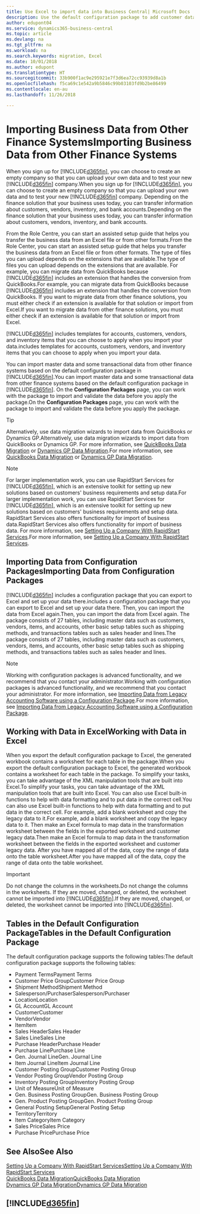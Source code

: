 ```yaml
---
title: Use Excel to import data into Business Central| Microsoft Docs
description: Use the default configuration package to add customer data in Excel and import the data back into Business Central .
author: edupont04
ms.service: dynamics365-business-central
ms.topic: article
ms.devlang: na
ms.tgt_pltfrm: na
ms.workload: na
ms.search.keywords: migration, Excel
ms.date: 10/01/2018
ms.author: edupont
ms.translationtype: HT
ms.sourcegitcommit: 33b900f1ac9e295921e7f3d6ea72cc93939d8a1b
ms.openlocfilehash: f5ca69c1e542a9b5846c99b03103fd9b2be86499
ms.contentlocale: en-au
ms.lasthandoff: 11/26/2018

---
```

# <a name="importing-business-data-from-other-finance-systems"></a><span data-ttu-id="b071f-103">Importing Business Data from Other Finance Systems</span><span class="sxs-lookup"><span data-stu-id="b071f-103">Importing Business Data from Other Finance Systems</span></span>
<span data-ttu-id="b071f-104">When you sign up for [!INCLUDE[d365fin](includes/d365fin_md.md)], you can choose to create an empty company so that you can upload your own data and to test your new [!INCLUDE[d365fin](includes/d365fin_md.md)] company.</span><span class="sxs-lookup"><span data-stu-id="b071f-104">When you sign up for [!INCLUDE[d365fin](includes/d365fin_md.md)], you can choose to create an empty company so that you can upload your own data and to test your new [!INCLUDE[d365fin](includes/d365fin_md.md)] company.</span></span> <span data-ttu-id="b071f-105">Depending on the finance solution that your business uses today, you can transfer information about customers, vendors, inventory, and bank accounts.</span><span class="sxs-lookup"><span data-stu-id="b071f-105">Depending on the finance solution that your business uses today, you can transfer information about customers, vendors, inventory, and bank accounts.</span></span>  

<span data-ttu-id="b071f-106">From the Role Centre, you can start an assisted setup guide that helps you transfer the business data from an Excel file or from other formats.</span><span class="sxs-lookup"><span data-stu-id="b071f-106">From the Role Center, you can start an assisted setup guide that helps you transfer the business data from an Excel file or from other formats.</span></span> <span data-ttu-id="b071f-107">The type of files you can upload depends on the extensions that are available.</span><span class="sxs-lookup"><span data-stu-id="b071f-107">The type of files you can upload depends on the extensions that are available.</span></span> <span data-ttu-id="b071f-108">For example, you can migrate data from QuickBooks because [!INCLUDE[d365fin](includes/d365fin_md.md)] includes an extension that handles the conversion from QuickBooks.</span><span class="sxs-lookup"><span data-stu-id="b071f-108">For example, you can migrate data from QuickBooks because [!INCLUDE[d365fin](includes/d365fin_md.md)] includes an extension that handles the conversion from QuickBooks.</span></span> <span data-ttu-id="b071f-109">If you want to migrate data from other finance solutions, you must either check if an extension is available for that solution or import from Excel.</span><span class="sxs-lookup"><span data-stu-id="b071f-109">If you want to migrate data from other finance solutions, you must either check if an extension is available for that solution or import from Excel.</span></span>  

[!INCLUDE[d365fin](includes/d365fin_md.md)] <span data-ttu-id="b071f-110">includes templates for accounts, customers, vendors, and inventory items that you can choose to apply when you import your data.</span><span class="sxs-lookup"><span data-stu-id="b071f-110">includes templates for accounts, customers, vendors, and inventory items that you can choose to apply when you import your data.</span></span>

<span data-ttu-id="b071f-111">You can import master data and some transactional data from other finance systems based on the default configuration package in [!INCLUDE[d365fin](includes/d365fin_md.md)].</span><span class="sxs-lookup"><span data-stu-id="b071f-111">You can import master data and some transactional data from other finance systems based on the default configuration package in [!INCLUDE[d365fin](includes/d365fin_md.md)].</span></span> <span data-ttu-id="b071f-112">On the **Configuration Packages** page, you can work with the package to import and validate the data before you apply the package.</span><span class="sxs-lookup"><span data-stu-id="b071f-112">On the **Configuration Packages** page, you can work with the package to import and validate the data before you apply the package.</span></span>  

> [!TIP]  
> <span data-ttu-id="b071f-113">Alternatively, use data migration wizards to import data from QuickBooks or Dynamics GP.</span><span class="sxs-lookup"><span data-stu-id="b071f-113">Alternatively, use data migration wizards to import data from QuickBooks or Dynamics GP.</span></span> <span data-ttu-id="b071f-114">For more information, see [QuickBooks Data Migration](ui-extensions-quickbooks-data-migration.md) or [Dynamics GP Data Migration](ui-extensions-dynamicsgp-data-migration.md).</span><span class="sxs-lookup"><span data-stu-id="b071f-114">For more information, see [QuickBooks Data Migration](ui-extensions-quickbooks-data-migration.md) or [Dynamics GP Data Migration](ui-extensions-dynamicsgp-data-migration.md).</span></span>

> [!NOTE]  
> <span data-ttu-id="b071f-115">For larger implementation work, you can use RapidStart Services for [!INCLUDE[d365fin](includes/d365fin_md.md)], which is an extensive toolkit for setting up new solutions based on customers' business requirements and setup data.</span><span class="sxs-lookup"><span data-stu-id="b071f-115">For larger implementation work, you can use RapidStart Services for [!INCLUDE[d365fin](includes/d365fin_md.md)], which is an extensive toolkit for setting up new solutions based on customers' business requirements and setup data.</span></span> <span data-ttu-id="b071f-116">RapidStart Services also offers functionality for import of business data.</span><span class="sxs-lookup"><span data-stu-id="b071f-116">RapidStart Services also offers functionality for import of business data.</span></span> <span data-ttu-id="b071f-117">For more information, see [Setting Up a Company With RapidStart Services](admin-set-up-a-company-with-rapidstart.md).</span><span class="sxs-lookup"><span data-stu-id="b071f-117">For more information, see [Setting Up a Company With RapidStart Services](admin-set-up-a-company-with-rapidstart.md).</span></span>

## <a name="importing-data-from-configuration-packages"></a><span data-ttu-id="b071f-118">Importing Data from Configuration Packages</span><span class="sxs-lookup"><span data-stu-id="b071f-118">Importing Data from Configuration Packages</span></span>
[!INCLUDE[d365fin](includes/d365fin_md.md)] <span data-ttu-id="b071f-119">includes a configuration package that you can export to Excel and set up your data there.</span><span class="sxs-lookup"><span data-stu-id="b071f-119">includes a configuration package that you can export to Excel and set up your data there.</span></span> <span data-ttu-id="b071f-120">Then, you can import the data from Excel again.</span><span class="sxs-lookup"><span data-stu-id="b071f-120">Then, you can import the data from Excel again.</span></span> <span data-ttu-id="b071f-121">The package consists of 27 tables, including master data such as customers, vendors, items, and accounts, other basic setup tables such as shipping methods, and transactions tables such as sales header and lines.</span><span class="sxs-lookup"><span data-stu-id="b071f-121">The package consists of 27 tables, including master data such as customers, vendors, items, and accounts, other basic setup tables such as shipping methods, and transactions tables such as sales header and lines.</span></span>  

> [!NOTE]  
>   <span data-ttu-id="b071f-122">Working with configuration packages is advanced functionality, and we recommend that you contact your administrator.</span><span class="sxs-lookup"><span data-stu-id="b071f-122">Working with configuration packages is advanced functionality, and we recommend that you contact your administrator.</span></span> <span data-ttu-id="b071f-123">For more information, see [Importing Data from Legacy Accounting Software using a Configuration Package](across-import-data-configuration-packages.md).</span><span class="sxs-lookup"><span data-stu-id="b071f-123">For more information, see [Importing Data from Legacy Accounting Software using a Configuration Package](across-import-data-configuration-packages.md).</span></span>

## <a name="working-with-data-in-excel"></a><span data-ttu-id="b071f-124">Working with Data in Excel</span><span class="sxs-lookup"><span data-stu-id="b071f-124">Working with Data in Excel</span></span>
<span data-ttu-id="b071f-125">When you export the default configuration package to Excel, the generated workbook contains a worksheet for each table in the package.</span><span class="sxs-lookup"><span data-stu-id="b071f-125">When you export the default configuration package to Excel, the generated workbook contains a worksheet for each table in the package.</span></span> <span data-ttu-id="b071f-126">To simplify your tasks, you can take advantage of the XML manipulation tools that are built into Excel.</span><span class="sxs-lookup"><span data-stu-id="b071f-126">To simplify your tasks, you can take advantage of the XML manipulation tools that are built into Excel.</span></span> <span data-ttu-id="b071f-127">You can also use Excel built-in functions to help with data formatting and to put data in the correct cell.</span><span class="sxs-lookup"><span data-stu-id="b071f-127">You can also use Excel built-in functions to help with data formatting and to put data in the correct cell.</span></span> <span data-ttu-id="b071f-128">For example, add a blank worksheet and copy the legacy data to it.</span><span class="sxs-lookup"><span data-stu-id="b071f-128">For example, add a blank worksheet and copy the legacy data to it.</span></span> <span data-ttu-id="b071f-129">Then make an Excel formula to map data in the transformation worksheet between the fields in the exported worksheet and customer legacy data.</span><span class="sxs-lookup"><span data-stu-id="b071f-129">Then make an Excel formula to map data in the transformation worksheet between the fields in the exported worksheet and customer legacy data.</span></span> <span data-ttu-id="b071f-130">After you have mapped all of the data, copy the range of data onto the table worksheet.</span><span class="sxs-lookup"><span data-stu-id="b071f-130">After you have mapped all of the data, copy the range of data onto the table worksheet.</span></span>  

> [!IMPORTANT]  
>  <span data-ttu-id="b071f-131">Do not change the columns in the worksheets.</span><span class="sxs-lookup"><span data-stu-id="b071f-131">Do not change the columns in the worksheets.</span></span> <span data-ttu-id="b071f-132">If they are moved, changed, or deleted, the worksheet cannot be imported into [!INCLUDE[d365fin](includes/d365fin_md.md)].</span><span class="sxs-lookup"><span data-stu-id="b071f-132">If they are moved, changed, or deleted, the worksheet cannot be imported into [!INCLUDE[d365fin](includes/d365fin_md.md)].</span></span>

## <a name="tables-in-the-default-configuration-package"></a><span data-ttu-id="b071f-133">Tables in the Default Configuration Package</span><span class="sxs-lookup"><span data-stu-id="b071f-133">Tables in the Default Configuration Package</span></span>
<span data-ttu-id="b071f-134">The default configuration package supports the following tables:</span><span class="sxs-lookup"><span data-stu-id="b071f-134">The default configuration package supports the following tables:</span></span>

-   <span data-ttu-id="b071f-135">Payment Terms</span><span class="sxs-lookup"><span data-stu-id="b071f-135">Payment Terms</span></span>
-   <span data-ttu-id="b071f-136">Customer Price Group</span><span class="sxs-lookup"><span data-stu-id="b071f-136">Customer Price Group</span></span>
-   <span data-ttu-id="b071f-137">Shipment Method</span><span class="sxs-lookup"><span data-stu-id="b071f-137">Shipment Method</span></span>
-   <span data-ttu-id="b071f-138">Salesperson/Purchaser</span><span class="sxs-lookup"><span data-stu-id="b071f-138">Salesperson/Purchaser</span></span>
-   <span data-ttu-id="b071f-139">Location</span><span class="sxs-lookup"><span data-stu-id="b071f-139">Location</span></span>
-   <span data-ttu-id="b071f-140">GL Account</span><span class="sxs-lookup"><span data-stu-id="b071f-140">GL Account</span></span>
-   <span data-ttu-id="b071f-141">Customer</span><span class="sxs-lookup"><span data-stu-id="b071f-141">Customer</span></span>
-   <span data-ttu-id="b071f-142">Vendor</span><span class="sxs-lookup"><span data-stu-id="b071f-142">Vendor</span></span>
-   <span data-ttu-id="b071f-143">Item</span><span class="sxs-lookup"><span data-stu-id="b071f-143">Item</span></span>
-   <span data-ttu-id="b071f-144">Sales Header</span><span class="sxs-lookup"><span data-stu-id="b071f-144">Sales Header</span></span>
-   <span data-ttu-id="b071f-145">Sales Line</span><span class="sxs-lookup"><span data-stu-id="b071f-145">Sales Line</span></span>
-   <span data-ttu-id="b071f-146">Purchase Header</span><span class="sxs-lookup"><span data-stu-id="b071f-146">Purchase Header</span></span>
-   <span data-ttu-id="b071f-147">Purchase Line</span><span class="sxs-lookup"><span data-stu-id="b071f-147">Purchase Line</span></span>
-   <span data-ttu-id="b071f-148">Gen. Journal Line</span><span class="sxs-lookup"><span data-stu-id="b071f-148">Gen. Journal Line</span></span>
-   <span data-ttu-id="b071f-149">Item Journal Line</span><span class="sxs-lookup"><span data-stu-id="b071f-149">Item Journal Line</span></span>
-   <span data-ttu-id="b071f-150">Customer Posting Group</span><span class="sxs-lookup"><span data-stu-id="b071f-150">Customer Posting Group</span></span>
-   <span data-ttu-id="b071f-151">Vendor Posting Group</span><span class="sxs-lookup"><span data-stu-id="b071f-151">Vendor Posting Group</span></span>
-   <span data-ttu-id="b071f-152">Inventory Posting Group</span><span class="sxs-lookup"><span data-stu-id="b071f-152">Inventory Posting Group</span></span>
-   <span data-ttu-id="b071f-153">Unit of Measure</span><span class="sxs-lookup"><span data-stu-id="b071f-153">Unit of Measure</span></span>
-   <span data-ttu-id="b071f-154">Gen. Business Posting Group</span><span class="sxs-lookup"><span data-stu-id="b071f-154">Gen. Business Posting Group</span></span>
-   <span data-ttu-id="b071f-155">Gen. Product Posting Group</span><span class="sxs-lookup"><span data-stu-id="b071f-155">Gen. Product Posting Group</span></span>
-   <span data-ttu-id="b071f-156">General Posting Setup</span><span class="sxs-lookup"><span data-stu-id="b071f-156">General Posting Setup</span></span>
-   <span data-ttu-id="b071f-157">Territory</span><span class="sxs-lookup"><span data-stu-id="b071f-157">Territory</span></span>
-   <span data-ttu-id="b071f-158">Item Category</span><span class="sxs-lookup"><span data-stu-id="b071f-158">Item Category</span></span>
-   <span data-ttu-id="b071f-159">Sales Price</span><span class="sxs-lookup"><span data-stu-id="b071f-159">Sales Price</span></span>
-   <span data-ttu-id="b071f-160">Purchase Price</span><span class="sxs-lookup"><span data-stu-id="b071f-160">Purchase Price</span></span>

## <a name="see-also"></a><span data-ttu-id="b071f-161">See Also</span><span class="sxs-lookup"><span data-stu-id="b071f-161">See Also</span></span>
[<span data-ttu-id="b071f-162">Setting Up a Company With RapidStart Services</span><span class="sxs-lookup"><span data-stu-id="b071f-162">Setting Up a Company With RapidStart Services</span></span>](admin-set-up-a-company-with-rapidstart.md)  
[<span data-ttu-id="b071f-163">QuickBooks Data Migration</span><span class="sxs-lookup"><span data-stu-id="b071f-163">QuickBooks Data Migration</span></span>](ui-extensions-quickbooks-data-migration.md)  
[<span data-ttu-id="b071f-164">Dynamics GP Data Migration</span><span class="sxs-lookup"><span data-stu-id="b071f-164">Dynamics GP Data Migration</span></span>](ui-extensions-dynamicsgp-data-migration.md)  

## [!INCLUDE[d365fin](includes/free_trial_md.md)]  
 

